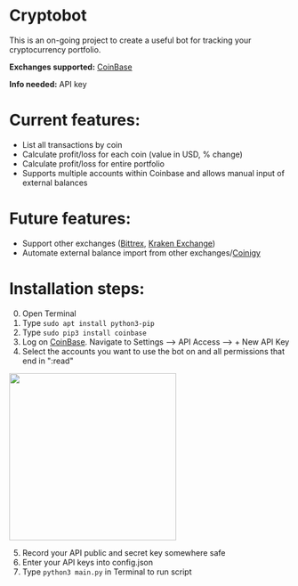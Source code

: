 # Cryptobot
This is an on-going project to create a useful bot for tracking your cryptocurrency portfolio.  

<b>Exchanges supported:</b> [CoinBase](https://www.coinbase.com "CoinBase Exchange")

<b>Info needed:</b> API key 

# Current features:
- List all transactions by coin
- Calculate profit/loss for each coin (value in USD, % change)
- Calculate profit/loss for entire portfolio
- Supports multiple accounts within Coinbase and allows manual input of external balances

# Future features:
- Support other exchanges ([Bittrex](https://www.bittrex.com "bittrex"), [Kraken Exchange](https://www.Kraken.com "Kraken Exchange"))
- Automate external balance import from other exchanges/[Coinigy](https://www.coinigy.com "Coinigy")

# Installation steps:

0. Open Terminal
1. Type ```sudo apt install python3-pip```
2. Type ```sudo pip3 install coinbase```
3. Log on [CoinBase](https://www.coinbase.com "What are you waiting for? Click me"). Navigate to Settings --> API Access --> + New API Key
4. Select the accounts you want to use the bot on and all permissions that end in ":read"
<img src="https://raw.githubusercontent.com/kwkevinlin/Cryptobot/master/images/Screen%20Shot%202017-08-14%20at%207.10.24%20PM.jpg" height="300">

5. Record your API public and secret key somewhere safe
6. Enter your API keys into config.json
7. Type ```python3 main.py``` in Terminal to run script


